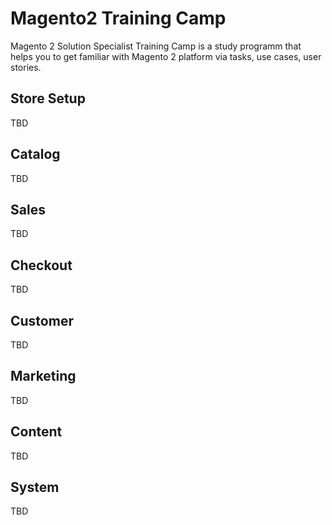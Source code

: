 # Magento2 Training Camp

Magento 2 Solution Specialist Training Camp is a study programm that helps you to get familiar with Magento 2 platform 
via tasks, use cases, user stories.


## Store Setup

TBD

## Catalog

TBD

## Sales

TBD

## Checkout

TBD

## Customer

TBD

## Marketing

TBD

## Content

TBD

## System

TBD

